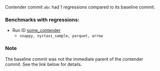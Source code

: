 Contender commit `abc` had 1 regressions compared to its baseline commit.

### Benchmarks with regressions:

- Run ID [some_contender](https://conbench.biz/api/compare/runs/some_baseline...some_contender)
  - `snappy, nyctaxi_sample, parquet, arrow`

### Note

The baseline commit was not the immediate parent of the contender commit. See the link below for details.
